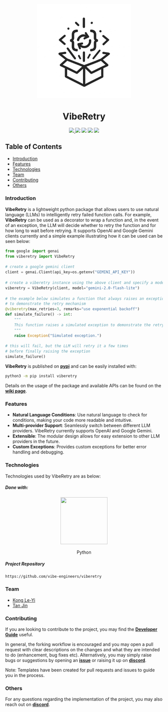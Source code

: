 <p align="center">
  <img width=300 src="https://raw.githubusercontent.com/vibe-engineers/viberetry/main/assets/viberetry.png" />
  <h1 align="center">VibeRetry</h1>
</p>

<p align="center">
  <a href="https://github.com/vibe-engineers/viberetry/actions/workflows/ci-cd-pipeline.yml"> <img src="https://github.com/vibe-engineers/viberetry/actions/workflows/ci-cd-pipeline.yml/badge.svg" /> </a>
  <a href="https://pypi.org/project/viberetry/"><img src="https://img.shields.io/pypi/v/viberetry.svg" /></a>
  <a href="https://pypi.org/project/viberetry/"><img src="https://img.shields.io/pypi/pyversions/viberetry.svg" /></a>
  <a href="https://github.com/vibe-engineers/viberetry/blob/main/LICENSE"><img src="https://img.shields.io/pypi/l/viberetry.svg" /></a>
  <a href="https://pepy.tech/project/viberetry"><img src="https://pepy.tech/badge/viberetry" /></a>
</p>

## Table of Contents
* [Introduction](#introduction)
* [Features](#features)
* [Technologies](#technologies)
* [Team](#team)
* [Contributing](#contributing)
* [Others](#others)

### Introduction
**VibeRetry** is a lightweight python package that allows users to use natural language (LLMs) to intelligently retry failed function calls. For example, **VibeRetry** can be used as a decorator to wrap a function and, in the event of an exception, the LLM will decide whether to retry the function and for how long to wait before retrying. It supports OpenAI and Google Gemini clients currently and a simple example illustrating how it can be used can be seen below:
```python
from google import genai
from viberetry import VibeRetry

# create a google gemini client
client = genai.Client(api_key=os.getenv("GEMINI_API_KEY"))

# create a viberetry instance using the above client and specify a model
viberetry = VibeRetry(client, model="gemini-2.0-flash-lite")

# the example below simulates a function that always raises an exception
# to demonstrate the retry mechanism
@viberetry(max_retries=3, remarks="use exponential backoff")
def simulate_failure() -> int:
    """
    This function raises a simulated exception to demonstrate the retry mechanism.
    """
    raise Exception("Simulated exception.")

# this will fail, but the LLM will retry it a few times
# before finally raising the exception
simulate_failure()
```

**VibeRetry** is published on [**pypi**](https://pypi.org/project/viberetry/) and can be easily installed with:
```bash
python3 -m pip install viberetry
```
Details on the usage of the package and available APIs can be found on the [**wiki page**](https://github.com/vibe-engineers/viberetry/wiki).

### Features
- **Natural Language Conditions**: Use natural language to check for conditions, making your code more readable and intuitive.
- **Multi-provider Support**: Seamlessly switch between different LLM providers. VibeRetry currently supports OpenAI and Google Gemini.
- **Extensible**: The modular design allows for easy extension to other LLM providers in the future.
- **Custom Exceptions**: Provides custom exceptions for better error handling and debugging.

### Technologies
Technologies used by VibeRetry are as below:
##### Done with:

<p align="center">
  <img height="150" width="150" src="https://logos-download.com/wp-content/uploads/2016/10/Python_logo_icon.png"/>
</p>
<p align="center">
Python
</p>

##### Project Repository
```
https://github.com/vibe-engineers/viberetry
```

### Team
* [Kong Le-Yi](https://github.com/konglyyy)
* [Tan Jin](https://github.com/tjtanjin)

### Contributing
If you are looking to contribute to the project, you may find the [**Developer Guide**](https://github.com/vibe-engineers/viberetry/blob/main/docs/DeveloperGuide.md) useful.

In general, the forking workflow is encouraged and you may open a pull request with clear descriptions on the changes and what they are intended to do (enhancement, bug fixes etc). Alternatively, you may simply raise bugs or suggestions by opening an [**issue**](https://github.com/vibe-engineers/viberetry/issues) or raising it up on [**discord**](https://discord.gg/dBW35GBCPZ).

Note: Templates have been created for pull requests and issues to guide you in the process.

### Others
For any questions regarding the implementation of the project, you may also reach out on [**discord**](https://discord.gg/dBW35GBCPZ).

